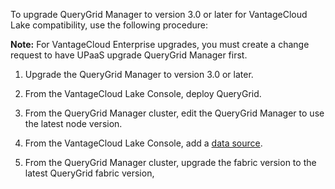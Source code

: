 To upgrade QueryGrid Manager to version 3.0 or later for VantageCloud Lake compatibility, use the following procedure:

**Note:** For VantageCloud Enterprise upgrades, you must create a change request to have UPaaS upgrade QueryGrid Manager first.

1.  Upgrade the QueryGrid Manager to version 3.0 or later.


1.  From the VantageCloud Lake Console, deploy QueryGrid.


1.  From the QueryGrid Manager cluster, edit the QueryGrid Manager to use the latest node version.


1.  From the VantageCloud Lake Console, add a [data source](bhb1689789991794.md).


1.  From the QueryGrid Manager cluster, upgrade the fabric version to the latest QueryGrid fabric version,



